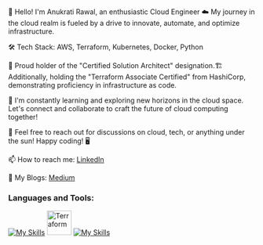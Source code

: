
👋 Hello! I'm Anukrati Rawal, an enthusiastic Cloud Engineer ☁️ My journey in the cloud realm is fueled by a drive to innovate, automate, and optimize infrastructure.

🛠️ Tech Stack: AWS, Terraform, Kubernetes, Docker, Python

🚀 Proud holder of the "Certified Solution Architect" designation.🏗️ Additionally, holding the "Terraform Associate Certified" from HashiCorp, demonstrating proficiency in infrastructure as code.

🌱 I'm constantly learning and exploring new horizons in the cloud space. Let's connect and collaborate to craft the future of cloud computing together!

💬 Feel free to reach out for discussions on cloud, tech, or anything under the sun! Happy coding! 🖥️


📫 How to reach me: [LinkedIn](https://www.linkedin.com/in/anukratirawal)<br>

📜   My Blogs: [Medium](https://medium.com/@rawalanukrati20)<br>

<!--- 🔭 I’m passionate Cloud Engineer.
- 📫 How to reach me: [LinkedIn](https://www.linkedin.com/in/anukratirawal)<br>
- 📜   My Blogs: [Medium](https://medium.com/@rawalanukrati20)<br>
<!-- - 💭 All about me : [Click here](https://anukratirawal14.github.io/Portfolio/)</i> --> 
<!-- -  I’m currently working on a project.-->

### Languages and Tools:
[![My Skills](https://skillicons.dev/icons?i=aws)](https://skillicons.dev)
<img right=20px alt="Terraform" width="50px" src="https://user-images.githubusercontent.com/25181517/183345121-36788a6e-5462-424a-be67-af1ebeda79a2.png"/>
[![My Skills](https://skillicons.dev/icons?i=docker,jenkins,kubernetes,git,python,java,flutter)](https://skillicons.dev)
<br/>
<br/>
<r/>
<!-- 
<a href="https://github.com/AnukratiRawal14/github-readme-stats">
  <img align="center" src="https://github-readme-stats.vercel.app/api/top-langs/?username=AnukratiRawal14&layout=compact&theme=material-palenight" width="400" />
</a>
<br/>
<br/>
-->
